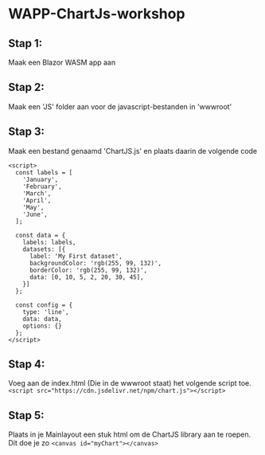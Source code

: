 # WAPP-ChartJs-workshop
## Stap 1:
Maak een Blazor WASM app aan

## Stap 2:
Maak een 'JS' folder aan voor de javascript-bestanden in 'wwwroot'

## Stap 3: 
Maak een bestand genaamd 'ChartJS.js' en plaats daarin de volgende code

```
<script>
  const labels = [
    'January',
    'February',
    'March',
    'April',
    'May',
    'June',
  ];

  const data = {
    labels: labels,
    datasets: [{
      label: 'My First dataset',
      backgroundColor: 'rgb(255, 99, 132)',
      borderColor: 'rgb(255, 99, 132)',
      data: [0, 10, 5, 2, 20, 30, 45],
    }]
  };

  const config = {
    type: 'line',
    data: data,
    options: {}
  };
</script>
```

## Stap 4:
Voeg aan de index.html (Die in de wwwroot staat) het volgende script toe. `<script src="https://cdn.jsdelivr.net/npm/chart.js"></script>`

## Stap 5:
Plaats in je Mainlayout een stuk html om de ChartJS library aan te roepen. Dit doe je zo `<canvas id="myChart"></canvas>`
